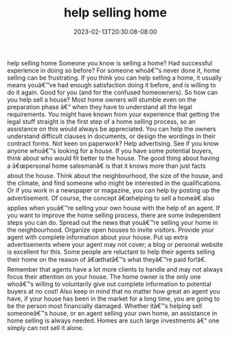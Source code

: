 ﻿---
title: "help selling home"
date: 2023-02-13T20:30:08-08:00
description: "Sell_Your_House Tips for Web Success"
featured_image: "/images/Sell_Your_House.jpg"
tags: ["Sell Your House"]
---

help selling home
Someone you know is selling a home? Had successful experience in doing so before? For someone whoâ€™s never done it, home selling can be frustrating. If you think you can help selling a home, it usually means youâ€™ve had enough satisfaction doing it before, and is willing to do it again. Good for you (and for the confused homeowners). 
So how can you help sell a house? Most home owners will stumble even on the preparation phase â€“ when they have to understand all the legal requirements. You might have known from your experience that getting the legal stuff straight is the first step of a home selling process, so an assistance on this would always be appreciated. You can help the owners understand difficult clauses in documents, or design the wordings in their contract forms. 
Not keen on paperwork? Help advertising. See if you know anyone whoâ€™s looking for a house. If you have some potential buyers, think about who would fit better to the house. The good thing about having a â€œpersonal home salesmanâ€ is that it knows more than just facts about the house. Think about the neighbourhood, the size of the house, and the climate, and find someone who might be interested in the qualifications. Or if you work in a newspaper or magazine, you can help by posting up the advertisement. 
Of course, the concept â€œhelping to sell a homeâ€ also applies when youâ€™re selling your own house with the help of an agent. If you want to improve the home selling process, there are some independent steps you can do. Spread out the news that youâ€™re selling your home in the neighbourhood. Organize open houses to invite visitors. Provide your agent with complete information about your house. Put up extra advertisements where your agent may not cover; a blog or personal website is excellent for this. Some people are reluctant to help their agents selling their home on the reason of â€œthatâ€™s what theyâ€™re paid for!â€. Remember that agents have a lot more clients to handle and may not always focus their attention on your house. The home owner is the only one whoâ€™s willing to voluntarily give out complete information to potential buyers at no cost! Also keep in mind that no matter how great an agent you have, if your house has been in the market for a long time, you are going to be the person most financially damaged. 
Whether itâ€™s helping sell someoneâ€™s house, or an agent selling your own home, an assistance in home selling is always needed. Homes are such large investments â€“ one simply can not sell it alone.

